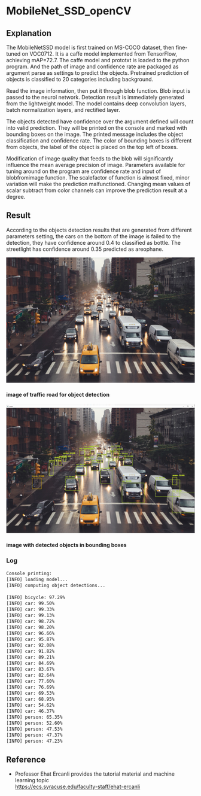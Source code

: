# MobileNet_SSD_openCV

## Explanation
The MobileNetSSD model is first trained on MS-COCO dataset, then fine-tuned on VOC0712. It is a caffe model implemented from TensorFlow, achieving mAP=72.7. The caffe model and prototxt is loaded to the python program. And the path of image and confidence rate are packaged as argument parse as settings to predict the objects. Pretrained prediction of objects is classified to 20 categories including background. 

Read the image information, then put it through blob function. Blob input is passed to the neurol network. Detection result is immediately generated from the lightweight model. The model contains deep convolution layers, batch normalization layers, and rectified layer. 

The objects detected have confidence over the argument defined will count into valid prediction. They will be printed on the console and marked with bounding boxes on the image. The printed message includes the object classification and confidence rate. The color of bounding boxes is different from objects, the label of the object is placed on the top left of boxes. 

Modification of image quality that feeds to the blob will significantly influence the mean average precision of image. Parameters available for tuning around on the program are confidence rate and input of blobfromimage function. The scalefactor of function is almost fixed, minor variation will make the prediction malfunctioned. Changing mean values of scalar subtract from color channels can improve the prediction result at a degree. 

## Result
According to the objects detection results that are generated from different parameters setting, the cars on the bottom of the image is failed to the detection, they have confidence around 0.4 to classified as bottle. The streetlight has confidence around 0.35 predicted as areophane. 

![link](images/car-g928bc75b5_1920.jpg) 
#### image of traffic road for object detection

![link](images/processed_image.png) 
#### image with detected objects in bounding boxes 

### Log

```
Console printing: 
[INFO] loading model... 
[INFO] computing object detections... 
 
[INFO] bicycle: 97.29% 
[INFO] car: 99.50% 
[INFO] car: 99.33% 
[INFO] car: 99.13% 
[INFO] car: 98.72% 
[INFO] car: 98.20% 
[INFO] car: 96.66% 
[INFO] car: 95.87% 
[INFO] car: 92.08% 
[INFO] car: 91.82% 
[INFO] car: 89.21% 
[INFO] car: 84.69% 
[INFO] car: 83.67% 
[INFO] car: 82.64% 
[INFO] car: 77.60% 
[INFO] car: 76.69% 
[INFO] car: 69.53% 
[INFO] car: 68.95% 
[INFO] car: 54.62% 
[INFO] car: 46.37% 
[INFO] person: 65.35% 
[INFO] person: 52.60% 
[INFO] person: 47.53% 
[INFO] person: 47.37% 
[INFO] person: 47.23% 
```

## Reference
- Professor Ehat Ercanli provides the tutorial material and machine learning topic\
https://ecs.syracuse.edu/faculty-staff/ehat-ercanli